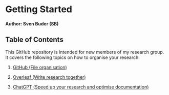 # Getting Started

#### Author: Sven Buder (SB)

## Table of Contents

This GitHub repository is intended for new members of my research group.
It covers the following topics on how to organise your research:

1) [GitHub (File organisation)](docs/getting_started/github.md)

2) [Overleaf (Write research together)](docs/getting_started/overleaf.md)

3) [ChatGPT (Speed up your research and optimise documentation)](docs/getting_started/chatgpt.md)